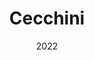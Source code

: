 ---
#preview
title: Cecchini
image: /img/works/3.png
category: WEB DEVELOPMENT
date: 2022

#params
layout: "one"

#full details
introTitle: "Plant <span class=\"mil-thin\">Base</span>"
details:
    - label: "Client:"
      value: "Envato"

    - label: "Date:"
      value: "April 2022"

    - label: "Author"
      value: "Paul Trueman"

description:
    enabled: 1
    title: Simplicity, elegance, innovation!
    content: "
      <p>A home surveillance camera that pays great attention to security and user privacy, featuring two modes to provide security while protecting personal privacy.The camera has an open and closed mode, we define the product to have clear two sides, expressing two working states and emotions.</p>
      <p>Presents a simple and quiet state when not in use, delivering a gentle and security.At the same time, the camera can adapt to a variety of environments, providing elegant ways of wall hanging and standing installation.</p>
    "

demoLink: "https://www.cecchini.com.ar/"

gallery: 
    enabled: 1
    items:
        - image: /img/works/2/1.gif
          alt: "image"

        - image: /img/works/2/2.jpg
          alt: "image"

        - image: /img/works/2/3.jpg
          alt: "image"

        - image: /img/works/2/4.jpg
          alt: "image"
---
